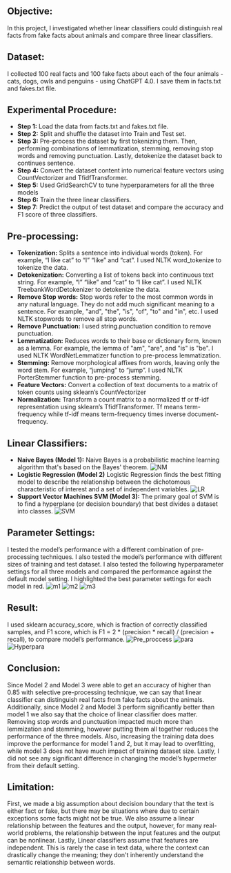 ## Objective:
In this project, I investigated whether linear classifiers could distinguish real facts from fake facts about animals and compare three linear classifiers.

## Dataset:
I collected 100 real facts and 100 fake facts about each of the four animals - cats, dogs, owls and penguins - using ChatGPT 4.0. I save them in facts.txt and fakes.txt file.

## Experimental Procedure:
- **Step 1:** Load the data from facts.txt and fakes.txt file.
- **Step 2:** Split and shuffle the dataset into Train and Test set.
- **Step 3:** Pre-process the dataset by first tokenizing them. Then, performing combinations of lemmatization, stemming, removing stop words and removing punctuation. Lastly, detokenize the dataset back to continues sentence.
- **Step 4:** Convert the dataset content into numerical feature vectors using CountVectorizer and TfidfTransformer.
- **Step 5:** Used GridSearchCV to tune hyperparameters for all the three models
- **Step 6:** Train the three linear classifiers.
- **Step 7:** Predict the output of test dataset and compare the accuracy and F1 score of three classifiers.

## Pre-processing:
- **Tokenization:** Splits a sentence into individual words (token). For example, “I like cat” to “I” “like” and “cat”. I used NLTK word_tokenize to tokenize the data.
- **Detokenization:** Converting a list of tokens back into continuous text string. For example, “I” “like” and “cat” to “I like cat”. I used NLTK TreebankWordDetokenizer to detokenize the data.
- **Remove Stop words:** Stop words refer to the most common words in any natural language. They do not add much significant meaning to a sentence. For example, "and", "the", "is", "of", "to" and "in", etc. I used NLTK stopwords to remove all stop words.
- **Remove Punctuation:** I used string.punctuation condition to remove punctuation.
- **Lemmatization:** Reduces words to their base or dictionary form, known as a lemma. For example, the lemma of "am", "are", and "is" is "be". I used NLTK WordNetLemmatizer function to pre-process lemmatization.
- **Stemming:** Remove morphological affixes from words, leaving only the word stem. For example, “jumping” to “jump”. I used NLTK PorterStemmer function to pre-process stemming.
- **Feature Vectors:** Convert a collection of text documents to a matrix of token counts using sklearn’s CountVectorizer
- **Normalization:** Transform a count matrix to a normalized tf or tf-idf representation using sklearn’s TfidfTransformer. Tf means term-frequency while tf-idf means term-frequency times inverse document-frequency.
  
## Linear Classifiers:
- **Naive Bayes (Model 1):** Naive Bayes is a probabilistic machine learning algorithm that's based on the Bayes' theorem.
  ![NM](https://github.com/Sagarnandeshwar/Text_Classification_Misinformation/blob/main/images/NB.png)
- **Logistic Regression (Model 2)** Logistic Regression finds the best fitting model to describe the relationship between the dichotomous characteristic of interest and a set of independent variables.
  ![LR](https://github.com/Sagarnandeshwar/Text_Classification_Misinformation/blob/main/images/LR.png)
- **Support Vector Machines SVM (Model 3):** The primary goal of SVM is to find a hyperplane (or decision boundary) that best divides a dataset into classes.
  ![SVM](https://github.com/Sagarnandeshwar/Text_Classification_Misinformation/blob/main/images/SVM.png)
  
## Parameter Settings:
I tested the model’s performance with a different combination of pre-processing techniques. I also tested the model’s performance with different sizes of training and test dataset. I also tested the following hyperparameter settings for all three models and compared the performance against the default model setting. I highlighted the best parameter settings for each model in red.
![m1](https://github.com/Sagarnandeshwar/Text_Classification_Misinformation/blob/main/images/m1.png)
![m2](https://github.com/Sagarnandeshwar/Text_Classification_Misinformation/blob/main/images/m2.png)
![m3](https://github.com/Sagarnandeshwar/Text_Classification_Misinformation/blob/main/images/m3.png)

## Result:
I used sklearn accuracy_score, which is fraction of correctly classified samples, and F1 score, which is F1 = 2 * (precision * recall) / (precision + recall), to compare model’s performance.
![Pre_proccess](https://github.com/Sagarnandeshwar/Text_Classification_Misinformation/blob/main/images/Pre_proccess.png)
![para](https://github.com/Sagarnandeshwar/Text_Classification_Misinformation/blob/main/images/para.png)
![Hyperpara](https://github.com/Sagarnandeshwar/Text_Classification_Misinformation/blob/main/images/Hyperpara.png)

## Conclusion:
Since Model 2 and Model 3 were able to get an accuracy of higher than 0.85 with selective pre-processing technique, we can say that linear classifier can distinguish real facts from fake facts about the animals. Additionally, since Model 2 and Model 3 perform significantly better than model 1 we also say that the choice of linear classifier does matter.
Removing stop words and punctuation impacted much more than lemmization and stemming, however putting them all together reduces the performance of the three models. Also, increasing the training data does improve the performance for model 1 and 2, but it may lead to overfitting, while model 3 does not have much impact of training dataset size. Lastly, I did not see any significant difference in changing the model’s hypermeter from their default setting.

## Limitation:
First, we made a big assumption about decision boundary that the text is either fact or fake, but there may be situations where due to certain exceptions some facts might not be true. We also assume a linear relationship between the features and the output, however, for many real-world problems, the relationship between the input features and the output can be nonlinear. Lastly, Linear classifiers assume that features are independent. This is rarely the case in text data, where the context can drastically change the meaning; they don't inherently understand the semantic relationship between words.
